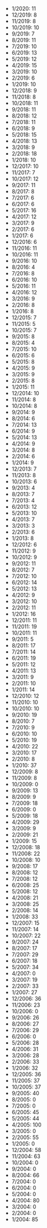 *  1/2020: 11
*  12/2019: 8
*  11/2019: 8
*  10/2019: 10
*  9/2019: 7
*  8/2019: 11
*  7/2019: 10
*  6/2019: 13
*  5/2019: 12
*  4/2019: 15
*  3/2019: 10
*  2/2019: 6
*  1/2019: 10
*  12/2018: 9
*  11/2018: 8
*  10/2018: 11
*  9/2018: 11
*  8/2018: 12
*  7/2018: 11
*  6/2018: 9
*  5/2018: 15
*  4/2018: 13
*  3/2018: 9
*  2/2018: 18
*  1/2018: 10
*  12/2017: 10
*  11/2017: 7
*  10/2017: 12
*  9/2017: 11
*  8/2017: 8
*  7/2017: 6
*  6/2017: 6
*  5/2017: 16
*  4/2017: 12
*  3/2017: 9
*  2/2017: 6
*  1/2017: 6
*  12/2016: 6
*  11/2016: 11
*  10/2016: 11
*  9/2016: 10
*  8/2016: 4
*  7/2016: 8
*  6/2016: 10
*  5/2016: 11
*  4/2016: 12
*  3/2016: 9
*  2/2016: 8
*  1/2016: 8
*  12/2015: 7
*  11/2015: 5
*  10/2015: 7
*  9/2015: 8
*  8/2015: 4
*  7/2015: 10
*  6/2015: 6
*  5/2015: 8
*  4/2015: 9
*  3/2015: 9
*  2/2015: 8
*  1/2015: 11
*  12/2014: 10
*  11/2014: 8
*  10/2014: 8
*  9/2014: 9
*  8/2014: 6
*  7/2014: 13
*  6/2014: 9
*  5/2014: 13
*  4/2014: 9
*  3/2014: 8
*  2/2014: 6
*  1/2014: 9
*  12/2013: 7
*  11/2013: 8
*  10/2013: 6
*  9/2013: 4
*  8/2013: 7
*  7/2013: 4
*  6/2013: 12
*  5/2013: 10
*  4/2013: 7
*  3/2013: 3
*  2/2013: 6
*  1/2013: 8
*  12/2012: 6
*  11/2012: 9
*  10/2012: 9
*  9/2012: 11
*  8/2012: 7
*  7/2012: 10
*  6/2012: 14
*  5/2012: 13
*  4/2012: 9
*  3/2012: 10
*  2/2012: 11
*  1/2012: 16
*  12/2011: 11
*  11/2011: 19
*  10/2011: 11
*  9/2011: 5
*  8/2011: 17
*  7/2011: 14
*  6/2011: 19
*  5/2011: 12
*  4/2011: 13
*  3/2011: 9
*  2/2011: 10
*  1/2011: 14
*  12/2010: 12
*  11/2010: 10
*  10/2010: 10
*  9/2010: 19
*  8/2010: 7
*  7/2010: 9
*  6/2010: 10
*  5/2010: 19
*  4/2010: 22
*  3/2010: 17
*  2/2010: 8
*  1/2010: 37
*  12/2009: 8
*  11/2009: 8
*  10/2009: 0
*  9/2009: 13
*  8/2009: 9
*  7/2009: 18
*  6/2009: 0
*  5/2009: 18
*  4/2009: 29
*  3/2009: 9
*  2/2009: 21
*  1/2009: 15
*  12/2008: 18
*  11/2008: 22
*  10/2008: 10
*  9/2008: 17
*  8/2008: 12
*  7/2008: 12
*  6/2008: 25
*  5/2008: 12
*  4/2008: 21
*  3/2008: 25
*  2/2008: 14
*  1/2008: 33
*  12/2007: 15
*  11/2007: 14
*  10/2007: 22
*  9/2007: 24
*  8/2007: 17
*  7/2007: 29
*  6/2007: 18
*  5/2007: 34
*  4/2007: 0
*  3/2007: 19
*  2/2007: 33
*  1/2007: 27
*  12/2006: 36
*  11/2006: 23
*  10/2006: 0
*  9/2006: 26
*  8/2006: 27
*  7/2006: 29
*  6/2006: 0
*  5/2006: 28
*  4/2006: 31
*  3/2006: 28
*  2/2006: 33
*  1/2006: 32
*  12/2005: 36
*  11/2005: 37
*  10/2005: 37
*  9/2005: 40
*  8/2005: 0
*  7/2005: 0
*  6/2005: 45
*  5/2005: 44
*  4/2005: 100
*  3/2005: 0
*  2/2005: 55
*  1/2005: 0
*  12/2004: 58
*  11/2004: 63
*  10/2004: 0
*  9/2004: 0
*  8/2004: 66
*  7/2004: 0
*  6/2004: 0
*  5/2004: 0
*  4/2004: 80
*  3/2004: 0
*  2/2004: 0
*  1/2004: 85